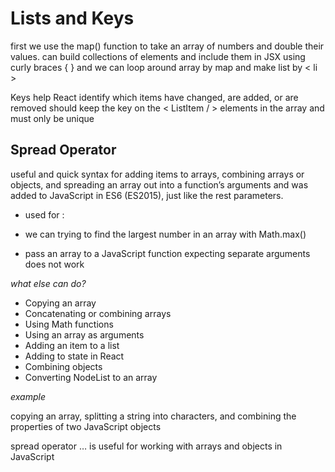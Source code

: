# Lists and Keys

first we use the map() function to take an array of numbers and double their values.
 can build collections of elements and include them in JSX using curly braces { } and we can loop
around array by map and make list by < li >

Keys help React identify which items have changed, are added, or are removed
should keep the key on the < ListItem / > elements in the array and must only be unique 


## Spread Operator

 useful and quick syntax for adding items to arrays, combining arrays or objects, and spreading an array out into 
a function’s arguments and  was added to JavaScript in ES6 (ES2015), just like the rest parameters.

+ used for :

+ we can trying to find the largest number in an array with Math.max()

+ pass an array to a JavaScript function expecting separate arguments does not work

*what else can do?*

+ Copying an array
+ Concatenating or combining arrays
+ Using Math functions
+ Using an array as arguments
+ Adding an item to a list
+ Adding to state in React
+ Combining objects
+ Converting NodeList to an array

*example*

 copying an array, splitting a string into characters, and combining the properties of two JavaScript objects

spread operator … is useful for working with arrays and objects in JavaScript
